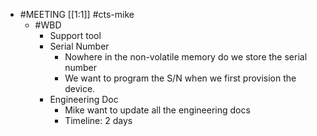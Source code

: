 - #MEETING [[1:1]] #cts-mike
	- #WBD
		- Support tool
		- Serial Number
			- Nowhere in the non-volatile memory do we store the serial number
			- We want to program the S/N when we first provision the device.
		- Engineering Doc
			- Mike want to update all the engineering docs
			- Timeline: 2 days